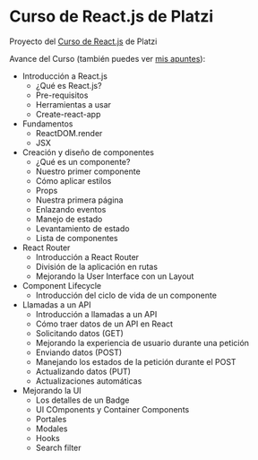 # Curso de React.js de Platzi

Proyecto del [Curso de React.js](https://platzi.com/clases/react/) de Platzi

Avance del Curso (también puedes ver [mis apuntes](https://www.notion.so/Curso-de-React-js-38f1d5469a5a4d479397b5a84912ba52)):

- Introducción a React.js
  - ¿Qué es React.js?
  - Pre-requisitos
  - Herramientas a usar
  - Create-react-app
- Fundamentos
  - ReactDOM.render
  - JSX
- Creación y diseño de componentes
  - ¿Qué es un componente?
  - Nuestro primer componente
  - Cómo aplicar estilos
  - Props
  - Nuestra primera página
  - Enlazando eventos
  - Manejo de estado
  - Levantamiento de estado
  - Lista de componentes
- React Router
  - Introducción a React Router
  - División de la aplicación en rutas
  - Mejorando la User Interface con un Layout
- Component Lifecycle
  - Introducción del ciclo de vida de un componente
- Llamadas a un API
  - Introducción a llamadas a un API
  - Cómo traer datos de un API en React
  - Solicitando datos (GET)
  - Mejorando la experiencia de usuario durante una petición
  - Enviando datos (POST)
  - Manejando los estados de la petición durante el POST
  - Actualizando datos (PUT)
  - Actualizaciones automáticas
- Mejorando la UI
  - Los detalles de un Badge
  - UI COmponents y Container Components
  - Portales
  - Modales
  - Hooks
  - Search filter
